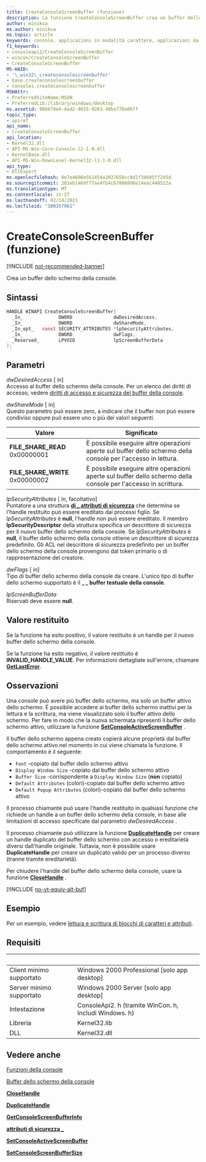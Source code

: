 ```yaml
---
title: CreateConsoleScreenBuffer (funzione)
description: La funzione CreateConsoleScreenBuffer crea un buffer dello schermo per la console di Windows.
author: miniksa
ms.author: miniksa
ms.topic: article
keywords: console, applicazioni in modalità carattere, applicazioni da riga di comando, applicazioni di terminale, api della console
f1_keywords:
- consoleapi2/CreateConsoleScreenBuffer
- wincon/CreateConsoleScreenBuffer
- CreateConsoleScreenBuffer
MS-HAID:
- '\_win32\_createconsolescreenbuffer'
- base.createconsolescreenbuffer
- consoles.createconsolescreenbuffer
MSHAttr:
- PreferredSiteName:MSDN
- PreferredLib:/library/windows/desktop
ms.assetid: 98bb74e4-dad2-4615-9263-48ba778a06ff
topic_type:
- apiref
api_name:
- CreateConsoleScreenBuffer
api_location:
- Kernel32.dll
- API-MS-Win-Core-Console-l2-1-0.dll
- KernelBase.dll
- API-MS-Win-DownLevel-Kernel32-l1-1-0.dll
api_type:
- DllExport
ms.openlocfilehash: 0e7e4606e561454a2037650cc8d1f3b685ff2d5d
ms.sourcegitcommit: 281eb1469f77ae4fb4c67806898e14eac440522a
ms.translationtype: MT
ms.contentlocale: it-IT
ms.lasthandoff: 02/14/2021
ms.locfileid: "100357961"
---
```

# <a name="createconsolescreenbuffer-function"></a>CreateConsoleScreenBuffer (funzione)

[!INCLUDE [not-recommended-banner](./includes/not-recommended-banner.md)]

Crea un buffer dello schermo della console.

## <a name="syntax"></a>Sintassi

```C
HANDLE WINAPI CreateConsoleScreenBuffer(
  _In_             DWORD               dwDesiredAccess,
  _In_             DWORD               dwShareMode,
  _In_opt_   const SECURITY_ATTRIBUTES *lpSecurityAttributes,
  _In_             DWORD               dwFlags,
  _Reserved_       LPVOID              lpScreenBufferData
);
```

## <a name="parameters"></a>Parametri

*dwDesiredAccess* \[ in\]  
Accesso al buffer dello schermo della console. Per un elenco dei diritti di accesso, vedere [diritti di accesso e sicurezza del buffer della console](console-buffer-security-and-access-rights.md).

*dwShareMode* \[ in\]  
Questo parametro può essere zero, a indicare che il buffer non può essere condiviso oppure può essere uno o più dei valori seguenti.

| Valore | Significato |
|-|-|
| **FILE_SHARE_READ** 0x00000001 | È possibile eseguire altre operazioni aperte sul buffer dello schermo della console per l'accesso in lettura. |
| **FILE_SHARE_WRITE** 0x00000002 | È possibile eseguire altre operazioni aperte sul buffer dello schermo della console per l'accesso in scrittura. |

*lpSecurityAttributes* \[ in, facoltativo\]  
Puntatore a una struttura [**di \_ attributi di sicurezza**](/previous-versions/windows/desktop/legacy/aa379560(v=vs.85)) che determina se l'handle restituito può essere ereditato dai processi figlio. Se *lpSecurityAttributes* è **null**, l'handle non può essere ereditato. Il membro **lpSecurityDescriptor** della struttura specifica un descrittore di sicurezza per il nuovo buffer dello schermo della console. Se *lpSecurityAttributes* è **null**, il buffer dello schermo della console ottiene un descrittore di sicurezza predefinito. Gli ACL nel descrittore di sicurezza predefinito per un buffer dello schermo della console provengono dal token primario o di rappresentazione del creatore.

*dwFlags* \[ in\]  
Tipo di buffer dello schermo della console da creare. L'unico tipo di buffer dello schermo supportato è il **\_ \_ buffer testuale della console**.

*lpScreenBufferData*  
Riservati deve essere **null**.

## <a name="return-value"></a>Valore restituito

Se la funzione ha esito positivo, il valore restituito è un handle per il nuovo buffer dello schermo della console.

Se la funzione ha esito negativo, il valore restituito è **INVALID\_HANDLE\_VALUE**. Per informazioni dettagliate sull'errore, chiamare [**GetLastError**](/windows/win32/api/errhandlingapi/nf-errhandlingapi-getlasterror).

## <a name="remarks"></a>Osservazioni

Una console può avere più buffer dello schermo, ma solo un buffer attivo dello schermo. È possibile accedere ai buffer dello schermo inattivi per la lettura e la scrittura, ma viene visualizzato solo il buffer attivo dello schermo. Per fare in modo che la nuova schermata ripresenti il buffer dello schermo attivo, utilizzare la funzione [**SetConsoleActiveScreenBuffer**](setconsoleactivescreenbuffer.md) .

Il buffer dello schermo appena creato copierà alcune proprietà dal buffer dello schermo attivo nel momento in cui viene chiamata la funzione. Il comportamento è il seguente:

- `Font` -copiato dal buffer dello schermo attivo
- `Display Window Size` -copiato dal buffer dello schermo attivo
- `Buffer Size` -corrispondente a `Display Window Size` (**non** copiato)
- `Default Attributes` (colori)-copiato dal buffer dello schermo attivo
- `Default Popup Attributes` (colori)-copiato dal buffer dello schermo attivo

Il processo chiamante può usare l'handle restituito in qualsiasi funzione che richiede un handle a un buffer dello schermo della console, in base alle limitazioni di accesso specificate dal parametro *dwDesiredAccess* .

Il processo chiamante può utilizzare la funzione [**DuplicateHandle**](/windows/win32/api/handleapi/nf-handleapi-duplicatehandle) per creare un handle duplicato del buffer dello schermo con accesso o ereditarietà diversi dall'handle originale. Tuttavia, non è possibile usare **DuplicateHandle** per creare un duplicato valido per un processo diverso (tranne tramite ereditarietà).

Per chiudere l'handle del buffer dello schermo della console, usare la funzione [**CloseHandle**](/windows/win32/api/handleapi/nf-handleapi-closehandle) .

[!INCLUDE [no-vt-equiv-alt-buf](./includes/no-vt-equiv-alt-buf.md)]

## <a name="examples"></a>Esempio

Per un esempio, vedere [lettura e scrittura di blocchi di caratteri e attributi](reading-and-writing-blocks-of-characters-and-attributes.md).

## <a name="requirements"></a>Requisiti

| &nbsp; | &nbsp; |
|-|-|
| Client minimo supportato | Windows 2000 Professional \[solo app desktop\] |
| Server minimo supportato | Windows 2000 Server \[solo app desktop\] |
| Intestazione | ConsoleApi2. h (tramite WinCon. h, Includi Windows. h) |
| Libreria | Kernel32.lib |
| DLL | Kernel32.dll |

## <a name="see-also"></a>Vedere anche

[Funzioni della console](console-functions.md)

[Buffer dello schermo della console](console-screen-buffers.md)

[**CloseHandle**](/windows/win32/api/handleapi/nf-handleapi-closehandle)

[**DuplicateHandle**](/windows/win32/api/handleapi/nf-handleapi-duplicatehandle)

[**GetConsoleScreenBufferInfo**](getconsolescreenbufferinfo.md)

[**attributi di sicurezza \_**](/previous-versions/windows/desktop/legacy/aa379560(v=vs.85))

[**SetConsoleActiveScreenBuffer**](setconsoleactivescreenbuffer.md)

[**SetConsoleScreenBufferSize**](setconsolescreenbuffersize.md)